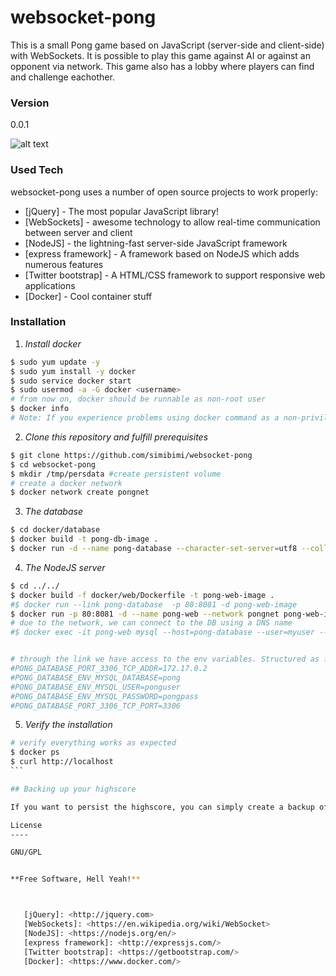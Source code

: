 # websocket-pong

This is a small Pong game based on JavaScript (server-side and client-side) with WebSockets.
It is possible to play this game against AI or against an opponent via network.
This game also has a lobby where players can find and challenge eachother.

### Version
0.0.1



![alt text](https://github.com/simibimi/websocket-pong/blob/master/documentation/images/screen-capture.gif "Screenshot")




### Used Tech

websocket-pong uses a number of open source projects to work properly:

* [jQuery] - The most popular JavaScript library!
* [WebSockets] - awesome technology to allow real-time communication between server and client
* [NodeJS] - the lightning-fast server-side JavaScript framework
* [express framework] - A framework based on NodeJS which adds numerous features
* [Twitter bootstrap] - A HTML/CSS framework to support responsive web applications
* [Docker] - Cool container stuff


### Installation

1. *Install docker*

```sh
$ sudo yum update -y
$ sudo yum install -y docker
$ sudo service docker start
$ sudo usermod -a -G docker <username>
# from now on, docker should be runnable as non-root user
$ docker info
# Note: If you experience problems using docker command as a non-privileged user, try to log out and login again
```

2. *Clone this repository and fulfill prerequisites*

```sh
$ git clone https://github.com/simibimi/websocket-pong
$ cd websocket-pong
$ mkdir /tmp/persdata #create persistent volume
# create a docker network
$ docker network create pongnet
```

3. *The database*

```sh
$ cd docker/database
$ docker build -t pong-db-image .
$ docker run -d --name pong-database --character-set-server=utf8 --collation-server=utf8_general_ci --network pongnet -v $PWD/data:/docker-entrypoint-initdb.d -v /tmp/persdata:/var/lib/mysql pong-db-image
```

4. *The NodeJS server*

```sh
$ cd ../../
$ docker build -f docker/web/Dockerfile -t pong-web-image .
#$ docker run --link pong-database  -p 80:8081 -d pong-web-image
$ docker run -p 80:8081 -d --name pong-web --network pongnet pong-web-image
# due to the network, we can connect to the DB using a DNS name
#$ docker exec -it pong-web mysql --host=pong-database --user=myuser --password


# through the link we have access to the env variables. Structured as follows:
#PONG_DATABASE_PORT_3306_TCP_ADDR=172.17.0.2
#PONG_DATABASE_ENV_MYSQL_DATABASE=pong
#PONG_DATABASE_ENV_MYSQL_USER=ponguser
#PONG_DATABASE_ENV_MYSQL_PASSWORD=pongpass
#PONG_DATABASE_PORT_3306_TCP_PORT=3306
```

5. *Verify the installation*

````sh
# verify everything works as expected
$ docker ps
$ curl http://localhost
```

## Backing up your highscore

If you want to persist the highscore, you can simply create a backup of the /tmp/persdata folder. Another way would be to use mysql dump

License
----

GNU/GPL


**Free Software, Hell Yeah!**



   [jQuery]: <http://jquery.com>
   [WebSockets]: <https://en.wikipedia.org/wiki/WebSocket>
   [NodeJS]: <https://nodejs.org/en/>
   [express framework]: <http://expressjs.com/>
   [Twitter bootstrap]: <https://getbootstrap.com/>
   [Docker]: <https://www.docker.com/>
